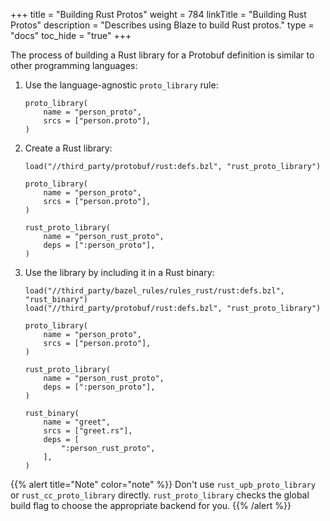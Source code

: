 +++
title = "Building Rust Protos"
weight = 784
linkTitle = "Building Rust Protos"
description = "Describes using Blaze to build Rust protos."
type = "docs"
toc_hide = "true"
+++

The process of building a Rust library for a Protobuf definition is similar to
other programming languages:

1.  Use the language-agnostic `proto_library` rule:

    ```build
    proto_library(
        name = "person_proto",
        srcs = ["person.proto"],
    )
    ```

2.  Create a Rust library:

    ```build {highlight="lines:1,8-11"}
    load("//third_party/protobuf/rust:defs.bzl", "rust_proto_library")

    proto_library(
        name = "person_proto",
        srcs = ["person.proto"],
    )

    rust_proto_library(
        name = "person_rust_proto",
        deps = [":person_proto"],
    )
    ```

3.  Use the library by including it in a Rust binary:

    ```build {highlight="lines:1,14-20"}
    load("//third_party/bazel_rules/rules_rust/rust:defs.bzl", "rust_binary")
    load("//third_party/protobuf/rust:defs.bzl", "rust_proto_library")

    proto_library(
        name = "person_proto",
        srcs = ["person.proto"],
    )

    rust_proto_library(
        name = "person_rust_proto",
        deps = [":person_proto"],
    )

    rust_binary(
        name = "greet",
        srcs = ["greet.rs"],
        deps = [
            ":person_rust_proto",
        ],
    )
    ```

{{% alert title="Note" color="note" %}} Don't use
`rust_upb_proto_library` or `rust_cc_proto_library` directly.
`rust_proto_library` checks the global build flag to choose the appropriate
backend for you. {{% /alert %}}
